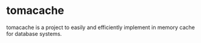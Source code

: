 # tomacache
tomacache is a project to easily and efficiently implement in memory cache for database systems.
